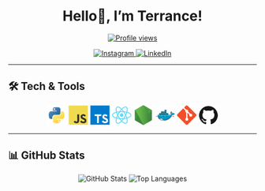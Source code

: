 
<h1 align="center">Hello👋, I’m Terrance!</h1>

<p align="center">
  <a href="https://github.com/<username>">
    <img src="https://komarev.com/ghpvc/?username=terryzhw&label=Profile%20views&color=0e75b6&style=flat" alt="Profile views" />
  </a>
</p>

<p align="center">
  <a href="https://instagram.com/terrancezhw/" target="_blank" rel="noopener">
    <img src="https://img.shields.io/badge/Instagram-%23E4405F.svg?logo=instagram&logoColor=white" alt="Instagram" />
  </a>
  <a href="https://linkedin.com/in/terryzhw/" target="_blank" rel="noopener">
    <img src="https://img.shields.io/badge/LinkedIn-%230077B5.svg?logo=linkedin&logoColor=white" alt="LinkedIn" />
  </a>
</p>

---

## 🛠️ Tech & Tools

<p align="center">
  <a href="https://www.python.org"       target="_blank"><img src="https://raw.githubusercontent.com/devicons/devicon/master/icons/python/python-original.svg"         alt="Python"      width="40" height="40"/></a>
  <a href="https://www.javascript.com"   target="_blank"><img src="https://raw.githubusercontent.com/devicons/devicon/master/icons/javascript/javascript-original.svg" alt="JavaScript"  width="40" height="40"/></a>
  <a href="https://www.typescriptlang.org" target="_blank"><img src="https://raw.githubusercontent.com/devicons/devicon/master/icons/typescript/typescript-original.svg" alt="TypeScript" width="40" height="40"/></a>
  <a href="https://reactjs.org"          target="_blank"><img src="https://raw.githubusercontent.com/devicons/devicon/master/icons/react/react-original.svg"             alt="React"       width="40" height="40"/></a>
  <a href="https://nodejs.org"           target="_blank"><img src="https://raw.githubusercontent.com/devicons/devicon/master/icons/nodejs/nodejs-original.svg"           alt="Node.js"     width="40" height="40"/></a>
  <a href="https://www.docker.com"       target="_blank"><img src="https://raw.githubusercontent.com/devicons/devicon/master/icons/docker/docker-original.svg"           alt="Docker"      width="40" height="40"/></a>
  <a href="https://git-scm.com"          target="_blank"><img src="https://raw.githubusercontent.com/devicons/devicon/master/icons/git/git-original.svg"                 alt="Git"         width="40" height="40"/></a>
  <a href="https://github.com"           target="_blank"><img src="https://raw.githubusercontent.com/devicons/devicon/master/icons/github/github-original.svg"         alt="GitHub"      width="40" height="40"/></a>
</p>

---

## 📊 GitHub Stats

<p align="center">
  <img src="https://github-readme-stats.vercel.app/api?username=terryzhw&show_icons=true&theme=dracula&count_private=true" alt="GitHub Stats" />
  <img src="https://github-readme-stats.vercel.app/api/top-langs?username=terryzhw&layout=compact&theme=dracula" alt="Top Languages" />
</p>

